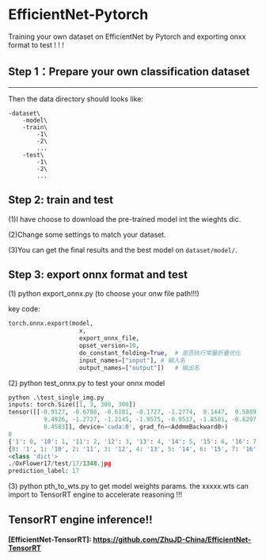 ﻿# EfficientNet-Pytorch

Training your own dataset on EfficientNet by Pytorch and exporting onxx format to test ! ! !

## Step 1：Prepare your own classification dataset

---

Then the data directory should looks like:   

```
-dataset\
    -model\
    -train\
        -1\
        -2\
        ...
    -test\
        -1\
        -2\
        ...
```

## Step 2: train and test

(1)I have choose to download the pre-trained model int the wieghts dic.

(2)Change some settings to match your dataset.

(3)You can get the final results and the best model on ```dataset/model/```.

## Step 3: export onnx format and test

(1) python export_onnx.py (to choose your onw file path!!!)

key code:

```python
torch.onnx.export(model,
                    x,
                    export_onnx_file,
                    opset_version=10,
                    do_constant_folding=True,  # 是否执行常量折叠优化
                    input_names=["input"], # 输入名
                    output_names=["output"])   # 输出名
```

(2) python test_onnx.py to test your onnx model

```python
python .\test_single_img.py
inputs: torch.Size([1, 3, 300, 300])
tensor([[-0.9127, -0.6780, -0.6101, -0.1727, -1.2774,  0.1447,  0.5889,  0.2055,
          9.4926, -1.2727, -1.2145, -1.9575, -0.9537, -1.8501, -0.6297,  1.0857,
          0.4583]], device='cuda:0', grad_fn=<AddmmBackward0>)
8
{'1': 0, '10': 1, '11': 2, '12': 3, '13': 4, '14': 5, '15': 6, '16': 7, '17': 8, '2': 9, '3': 10, '4': 11, '5': 12, '6': 13, '7': 14, '8': 15, '9': 16}
{0: '1', 1: '10', 2: '11', 3: '12', 4: '13', 5: '14', 6: '15', 7: '16', 8: '17', 9: '2', 10: '3', 11: '4', 12: '5', 13: '6', 14: '7', 15: '8', 16: '9'}
<class 'dict'>
./OxFlower17/test/17/1348.jpg
prediction_label: 17
```

(3) python pth_to_wts.py to get model weights params. the xxxxx.wts can import to TensorRT engine to accelerate reasoning !!!


## TensorRT engine inference!!
#### [EfficientNet-TensorRT]: https://github.com/ZhuJD-China/EfficientNet-TensorRT
